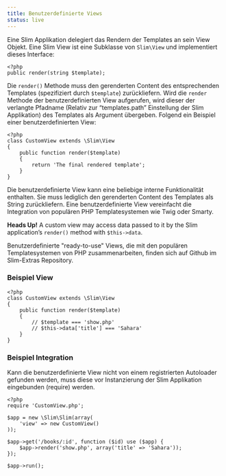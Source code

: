 ```yaml
---
title: Benutzerdefinierte Views
status: live
---
```


Eine Slim Applikation delegiert das Rendern der Templates an sein View Objekt. Eine Slim View ist eine Subklasse
von `Slim\View` und implementiert dieses Interface:

    <?php
    public render(string $template);

Die `render()` Methode muss den gerenderten Content des entsprechenden Templates (spezifiziert durch `$template`)
zurückliefern. Wird die `render` Methode der benutzerdefinierten View aufgerufen, wird dieser der verlangte Pfadname
(Relativ zur “templates.path” Einstellung der Slim Applikation) des Templates als Argument übergeben.
Folgend ein Beispiel einer benutzerdefinierten View:

    <?php
    class CustomView extends \Slim\View
    {
        public function render($template)
        {
            return 'The final rendered template';
        }
    }

Die benutzerdefinierte View kann eine beliebige interne Funktionalität enthalten. Sie muss lediglich den gerenderten
Content des Templates als String zurückliefern. Eine benutzerdefinierte View vereinfacht die Integration von populären
PHP Templatesystemen wie Twig oder Smarty.

<div class="alert alert-info">
    <strong>Heads Up!</strong> A custom view may access data passed to it by the Slim application’s
    <code>render()</code> method with <code>$this->data</code>.
</div>

Benutzerdefinierte "ready-to-use" Views, die mit den populären Templatesystemen von PHP zusammenarbeiten, finden sich auf Github
im Slim-Extras Repository.

### Beispiel View

    <?php
    class CustomView extends \Slim\View
    {
        public function render($template)
        {
            // $template === 'show.php'
            // $this->data['title'] === 'Sahara'
        }
    }

### Beispiel Integration

Kann die benutzerdefinierte View nicht von einem registrierten Autoloader gefunden werden, muss diese vor Instanzierung
der Slim Applikation eingebunden (require) werden.

    <?php
    require 'CustomView.php';

    $app = new \Slim\Slim(array(
        'view' => new CustomView()
    ));

    $app->get('/books/:id', function ($id) use ($app) {
        $app->render('show.php', array('title' => 'Sahara'));
    });

    $app->run();
